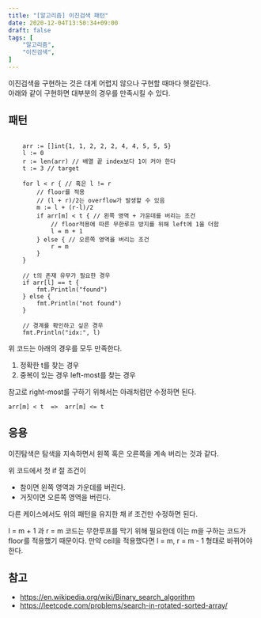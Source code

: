 ```yaml
---
title: "[알고리즘] 이진검색 패턴"
date: 2020-12-04T13:50:34+09:00
draft: false
tags: [
    "알고리즘",
    "이진검색",
]
---
```


이진검색을 구현하는 것은 대게 어렵지 않으나 구현할 때마다 헷갈린다.   
아래와 같이 구현하면 대부분의 경우를 만족시킬 수 있다.   

## 패턴

~~~

    arr := []int{1, 1, 2, 2, 2, 4, 4, 5, 5, 5}
    l := 0
    r := len(arr) // 배열 끝 index보다 1이 커야 한다
    t := 3 // target

    for l < r { // 혹은 l != r
        // floor를 적용
        // (l + r)/2는 overflow가 발생할 수 있음
        m := l + (r-l)/2 
        if arr[m] < t { // 왼쪽 영역 + 가운데를 버리는 조건
            // floor적용에 따른 무한루프 방지를 위해 left에 1을 더함
            l = m + 1
        } else { // 오른쪽 영역을 버리는 조건
            r = m
        }
    }
    
    // t의 존재 유무가 필요한 경우
    if arr[l] == t {
        fmt.Println("found")
    } else {
        fmt.Println("not found")
    }

    // 경계를 확인하고 싶은 경우
    fmt.Println("idx:", l)

~~~

위 코드는 아래의 경우를 모두 만족한다.
1) 정확한 t를 찾는 경우
2) 중복이 있는 경우 left-most를 찾는 경우

참고로 right-most를 구하기 위해서는 아래처럼만 수정하면 된다.
~~~
arr[m] < t  =>  arr[m] <= t 
~~~

## 응용

이진탐색은 탐색을 지속하면서 왼쪽 혹은 오른쪽을 계속 버리는 것과 같다.   

위 코드에서 첫 if 절 조건이
- 참이면 왼쪽 영역과 가운데를 버린다.
- 거짓이면 오른쪽 영역을 버린다.

다른 케이스에서도 위의 패턴을 유지한 채 if 조건만 수정하면 된다.   


l = m + 1 과 r = m 코드는 무한루프를 막기 위해 필요한데 이는 m을 구하는 코드가 floor를 적용했기 때문이다.
만약 ceil을 적용했다면 l = m, r = m - 1 형태로 바뀌어야 한다.   


## 참고
- https://en.wikipedia.org/wiki/Binary_search_algorithm
- https://leetcode.com/problems/search-in-rotated-sorted-array/

